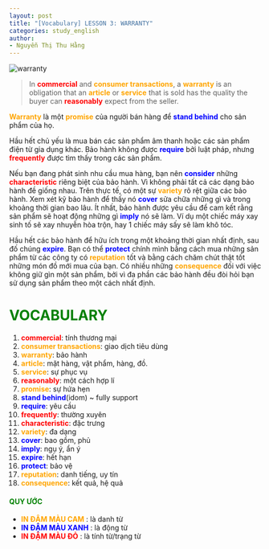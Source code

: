 ```yaml
---
layout: post
title: "[Vocabulary] LESSON 3: WARRANTY"
categories: study_english
author:
- Nguyễn Thị Thu Hằng
---
```

![warranty](https://www.digitalprojection.com/wp-content/uploads/sites/2/2016/05/5year-warranty-banner.jpg)

> In **<span style="color:red">commercial</span>** and **<span style="color:orange">consumer transactions</span>**, a **<span style="color:orange"> warranty</span>** is an obligation that an **<span style="color:orange"> article</span>** or **<span style="color:orange"> service</span>** that is sold has the quality the buyer can **<span style="color:red"> reasonably</span>** expect from the seller.


**<span style="color:orange">Warranty</span>** là một **<span style="color:orange">promise</span>** của người bán hàng để **<span style="color:blue">stand behind</span>** cho sản phẩm của họ.

Hầu hết chủ yếu là mua bán các sản phẩm âm thanh hoặc các sản phẩm điện từ gia dụng khác. Bảo hành không được **<span style="color:blue">require</span>** bởi luật pháp, nhưng **<span style="color:red">frequently</span>** được tìm thấy trong các sản phẩm.

Nếu bạn đang phát sinh nhu cầu mua hàng, bạn nên **<span style="color:blue">consider</span>** những **<span style="color:red"> characteristic</span>** riêng biệt của bảo hành. Vì không phải tất cả các dạng bảo hành đề giống nhau. Trên thực tế, có một sự **<span style="color:orange">variety</span>** rõ rệt giữa các bảo hành. Xem xét kỹ bảo hành để thấy nó **<span style="color:blue">cover</span>** sửa chữa những gì và trong khoảng thời gian bao lâu. Ít nhất, bảo hành được yêu cầu để cam kết rằng sản phẩm sẽ hoạt động những gì **<span style="color:blue">imply</span>** nó sẽ làm. Ví dụ một chiếc máy xay  sinh tố sẽ xay nhuyễn hòa trộn, hay 1 chiếc máy sấy sẽ làm khô tóc.

Hầu hết các bảo hành để hữu ích trong một khoảng thời gian nhất định, sau đố chúng **<span style="color:blue">expire</span>**. Bạn có thể **<span style="color:blue">protect</span>** chính mình bằng cách mua những sản phẩm từ các công ty có **<span style="color:orange">reputation</span>** tốt và bằng cách chăm chút thật tốt những món đồ mới mua của bạn. Có nhiều những **<span style="color:orange">consequence</span>** đối với việc không giữ gìn một sản phẩm, bởi vì đa phần các bảo hành đều đòi hỏi bạn sử dụng sản phẩm theo một cách nhất định.


# **<span style="color:green">VOCABULARY</span>**
1. **<span style="color:red">commercial</span>**: tính thương mại
2. **<span style="color:orange">consumer transactions</span>**: giao dịch tiêu dùng
3. **<span style="color:orange"> warranty</span>**: bảo hành
4. **<span style="color:orange"> article</span>**: mặt hàng, vật phẩm, hàng, đồ.
5. **<span style="color:orange"> service</span>**: sự phục vụ
6. **<span style="color:red"> reasonably</span>**: một cách hợp lí
7. **<span style="color:orange">promise</span>**: sự hứa hẹn
8. **<span style="color:blue">stand behind</span>**(idom) ~ fully support
9. **<span style="color:blue">require</span>**: yêu cầu
10. **<span style="color:red">frequently</span>**: thường xuyên
11. **<span style="color:red"> characteristic</span>**: đặc trưng
12. **<span style="color:orange">variety</span>**: đa dạng
13. **<span style="color:blue">cover</span>**: bao gồm, phủ
14. **<span style="color:blue">imply</span>**: ngụ ý, ẩn ý
15. **<span style="color:blue">expire</span>**: hết hạn
16. **<span style="color:blue">protect</span>**: bảo vệ
17. **<span style="color:orange">reputation</span>**: danh tiếng, uy tín
18. **<span style="color:orange">consequence</span>**: kết quả, hệ quả

#### **<span style="color:green">QUY ƯỚC</span>**
 - **<span style="color:orange">IN ĐẬM MÀU CAM</span>** :  là danh từ
 - **<span style="color:blue">IN ĐẬM MÀU XANH</span>** :  là động từ
 - **<span style="color:red">IN ĐẬM MÀU ĐỎ</span>** :  là tính từ/trạng từ



